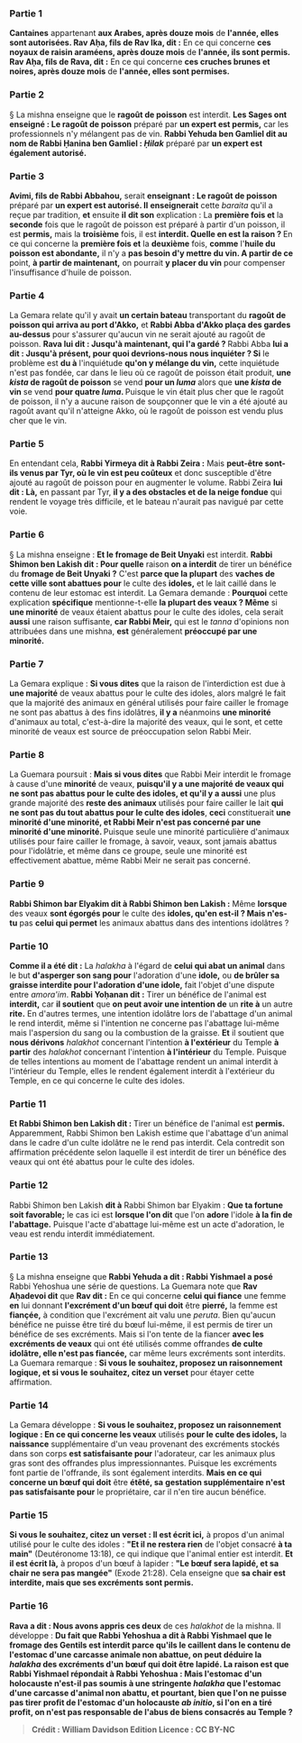 
### Partie 1
<b>Cantaines</b> appartenant <b>aux Arabes, après douze mois</b> de <b>l'année, elles sont autorisées. Rav Aḥa, fils de Rav Ika, dit :</b> En ce qui concerne <b>ces noyaux de raisin araméens, après douze mois</b> de <b>l'année, ils sont permis. Rav Aḥa, fils de Rava, dit :</b> En ce qui concerne <b>ces cruches brunes et noires, après douze mois</b> de <b>l'année, elles sont permises.</b>

### Partie 2
§ La mishna enseigne que le <b>ragoût de poisson</b> est interdit. <b>Les Sages ont enseigné : Le ragoût de poisson</b> préparé par <b>un expert est permis,</b> car les professionnels n'y mélangent pas de vin. <b>Rabbi Yehuda ben Gamliel dit au nom de Rabbi Ḥanina ben Gamliel : <i>Ḥilak</i></b> préparé par <b>un expert est également autorisé.</b>

### Partie 3
<b>Avimi, fils de Rabbi Abbahou,</b> serait <b>enseignant : Le ragoût de poisson</b> préparé par <b>un expert est autorisé. Il</b> <b>enseignerait</b> cette <i>baraita</i> qu'il a reçue par tradition, <b>et</b> ensuite <b>il</b> <b>dit son</b> explication : La <b>première fois et</b> la <b>seconde</b> fois que le ragoût de poisson est préparé à partir d'un poisson, il est <b>permis,</b> mais la <b>troisième</b> fois, il est <b>interdit. Quelle en est la raison ? </b> En ce qui concerne la <b>première fois et</b> la <b>deuxième</b> fois, <b>comme</b> l'<b>huile du poisson est abondante,</b> il n'y a <b>pas besoin d'y mettre du vin. A partir de ce</b> point, <b>à partir de maintenant,</b> on pourrait <b>y placer du vin</b> pour compenser l'insuffisance d'huile de poisson.

### Partie 4
La Gemara relate qu'il y avait <b>un certain bateau</b> transportant du <b>ragoût de poisson qui arriva au port d'Akko,</b> et <b>Rabbi Abba d'Akko plaça des gardes au-dessus</b> pour s'assurer qu'aucun vin ne serait ajouté au ragoût de poisson. <b>Rava lui dit : Jusqu'à maintenant, qui l'a gardé ? </b> Rabbi Abba <b>lui a dit : Jusqu'à présent, pour quoi devrions-nous nous inquiéter ? Si</b> le problème est <b>du à</b> l'inquiétude <b>qu'on y mélange du vin,</b> cette inquiétude n'est pas fondée, car dans le lieu où ce ragoût de poisson était produit, <b>une <i>kista</i> de ragoût de poisson</b> se vend <b>pour un <i>luma</i></b> alors que <b>une <i>kista</i> de vin</b> se vend <b>pour quatre <i>luma</i>. </b> Puisque le vin était plus cher que le ragoût de poisson, il n'y a aucune raison de soupçonner que le vin a été ajouté au ragoût avant qu'il n'atteigne Akko, où le ragoût de poisson est vendu plus cher que le vin.

### Partie 5
En entendant cela, <b>Rabbi Yirmeya dit à Rabbi Zeira :</b> Mais <b>peut-être sont-ils venus par Tyr, où le vin est peu coûteux</b> et donc susceptible d'être ajouté au ragoût de poisson pour en augmenter le volume. Rabbi Zeira <b>lui dit : Là,</b> en passant par Tyr, <b>il y a des obstacles et de la neige fondue</b> qui rendent le voyage très difficile, et le bateau n'aurait pas navigué par cette voie.

### Partie 6
§ La mishna enseigne : <b>Et le fromage de Beit Unyaki</b> est interdit. <b>Rabbi Shimon ben Lakish dit : Pour quelle</b> raison <b>on a interdit</b> de tirer un bénéfice du <b>fromage de Beit Unyaki ?</b> C'est <b>parce que la plupart</b> des <b>vaches de cette ville sont abattues pour</b> le culte des <b>idoles,</b> et le lait caillé dans le contenu de leur estomac est interdit. La Gemara demande : <b>Pourquoi</b> cette explication <b>spécifique</b> mentionne-t-elle <b>la plupart des veaux ? Même</b> si <b>une minorité</b> de veaux étaient abattus pour le culte des idoles, cela serait <b>aussi</b> une raison suffisante, <b>car Rabbi Meir,</b> qui est le <i>tanna</i> d'opinions non attribuées dans une mishna, <b>est</b> généralement <b>préoccupé par une minorité.</b>

### Partie 7
La Gemara explique : <b>Si vous dites</b> que la raison de l'interdiction est due à <b>une majorité</b> de veaux abattus pour le culte des idoles, alors malgré le fait que la majorité des animaux en général utilisés pour faire cailler le fromage ne sont pas abattus à des fins idolâtres, <b>il y a</b> néanmoins <b>une minorité</b> d'animaux au total, c'est-à-dire la majorité des veaux, qui le sont, et cette minorité de veaux est source de préoccupation selon Rabbi Meir.

### Partie 8
La Guemara poursuit : <b>Mais si vous dites</b> que Rabbi Meir interdit le fromage à cause d'une <b>minorité</b> de veaux, <b>puisqu'il y a une majorité de veaux qui ne sont pas abattus pour le culte des idoles, et qu'il y a aussi</b> une plus grande majorité des <b>reste des animaux</b> utilisés pour faire cailler le lait <b>qui ne sont pas du tout abattus pour le culte des idoles</b>, <b>ceci</b> constituerait <b>une minorité d'une minorité, et Rabbi Meir n'est pas concerné par une minorité d'une minorité. </b> Puisque seule une minorité particulière d'animaux utilisés pour faire cailler le fromage, à savoir, veaux, sont jamais abattus pour l'idolâtrie, et même dans ce groupe, seule une minorité est effectivement abattue, même Rabbi Meir ne serait pas concerné.

### Partie 9
<b>Rabbi Shimon bar Elyakim dit à Rabbi Shimon ben Lakish :</b> Même <b>lorsque</b> des veaux <b>sont égorgés pour</b> le culte des <b>idoles, qu'en est-il ? Mais n'es-tu</b> pas <b>celui qui permet</b> les animaux abattus dans des intentions idolâtres ?

### Partie 10
<b>Comme il a été dit :</b> La <i>halakha</i> à l'égard de <b>celui qui abat un animal</b> dans le but <b>d'asperger son sang pour</b> l'adoration d'une <b>idole,</b> ou <b>de brûler sa</b> <b>graisse interdite pour l'adoration d'une idole,</b> fait l'objet d'une dispute entre <i>amora'im</i>. <b>Rabbi Yoḥanan dit :</b> Tirer un bénéfice de l'animal est <b>interdit,</b> car <b>il soutient</b> que <b>on peut avoir une intention de</b> un <b>rite à</b> un autre <b>rite.</b> En d'autres termes, une intention idolâtre lors de l'abattage d'un animal le rend interdit, même si l'intention ne concerne pas l'abattage lui-même mais l'aspersion du sang ou la combustion de la graisse. <b>Et</b> il soutient que <b>nous dérivons</b> <i>halakhot</i> concernant l'intention <b>à l'extérieur</b> du Temple <b>à partir</b> des <i>halakhot</i> concernant l'intention <b>à l'intérieur</b> du Temple. Puisque de telles intentions au moment de l'abattage rendent un animal interdit à l'intérieur du Temple, elles le rendent également interdit à l'extérieur du Temple, en ce qui concerne le culte des idoles.

### Partie 11
<b>Et Rabbi Shimon ben Lakish dit : </b> Tirer un bénéfice de l'animal est <b>permis.</b> Apparemment, Rabbi Shimon ben Lakish estime que l'abattage d'un animal dans le cadre d'un culte idolâtre ne le rend pas interdit. Cela contredit son affirmation précédente selon laquelle il est interdit de tirer un bénéfice des veaux qui ont été abattus pour le culte des idoles.

### Partie 12
Rabbi Shimon ben Lakish <b>dit à</b> Rabbi Shimon bar Elyakim : <b>Que ta fortune soit favorable;</b> le cas ici est <b>lorsque l'on dit</b> que l'on <b>adore</b> l'idole <b>à la fin de l'abattage.</b> Puisque l'acte d'abattage lui-même est un acte d'adoration, le veau est rendu interdit immédiatement.

### Partie 13
§ La mishna enseigne que <b>Rabbi Yehuda a dit : Rabbi Yishmael a posé</b> Rabbi Yehoshua une série de questions. La Guemara note que <b>Rav Aḥadevoi dit</b> que <b>Rav dit :</b> En ce qui concerne <b>celui qui fiance</b> une femme <b>en</b> lui donnant <b>l'excrément d'un bœuf qui doit</b> être <b>pierré,</b> la femme est <b>fiançée,</b> à condition que l'excrément ait valu une <i>peruta</i>. Bien qu'aucun bénéfice ne puisse être tiré du bœuf lui-même, il est permis de tirer un bénéfice de ses excréments. Mais si l'on tente de la fiancer <b>avec les excréments de veaux</b> qui ont été utilisés comme offrandes <b>de culte idolâtre, elle n'est pas fiancée,</b> car même leurs excréments sont interdits. La Guemara remarque : <b>Si vous le souhaitez, proposez un raisonnement logique, et si vous le souhaitez, citez un verset</b> pour étayer cette affirmation.

### Partie 14
La Gemara développe : <b>Si vous le souhaitez, proposez un raisonnement logique : En ce qui concerne les veaux</b> utilisés <b>pour le culte des idoles,</b> la <b>naissance</b> supplémentaire d'un veau provenant des excréments stockés dans son corps <b>est satisfaisante pour</b> l'adorateur, car les animaux plus gras sont des offrandes plus impressionnantes. Puisque les excréments font partie de l'offrande, ils sont également interdits. <b>Mais en ce qui concerne un bœuf qui doit</b> être <b>étêté, sa</b> <b>gestation supplémentaire n'est pas satisfaisante pour</b> le propriétaire, car il n'en tire aucun bénéfice.

### Partie 15
<b>Si vous le souhaitez, citez un verset : Il est écrit ici,</b> à propos d'un animal utilisé pour le culte des idoles : <b>"Et il ne restera rien</b> de l'objet consacré <b>à ta main"</b> (Deutéronome 13:18), ce qui indique que l'animal entier est interdit. <b>Et il est écrit là,</b> à propos d'un bœuf à lapider : <b>"Le bœuf sera lapidé, et sa chair ne sera pas mangée"</b> (Exode 21:28). Cela enseigne que <b>sa chair est interdite, mais que ses excréments sont permis.</b>

### Partie 16
<b>Rava a dit : Nous avons appris ces deux</b> de ces <i>halakhot</i> de la mishna. Il développe : <b>Du fait <b>que</b> Rabbi Yehoshua <b>a dit à</b> Rabbi Yishmael que le fromage des Gentils est interdit <b>parce qu'ils le caillent</b> <b>dans le contenu de l'estomac</b> <b>d'une carcasse <b>animale non abattue,</b> on peut déduire la <i>halakha</i> des excréments d'un bœuf qui doit être lapidé. La raison est que Rabbi Yishmael <b>répondait à</b> Rabbi Yehoshua : <b>Mais l'estomac d'un holocauste</b> n'est-il pas soumis à une <b>stringente</b> <i>halakha</i> <b>que l'estomac d'une</b> carcasse d'animal non abattu,</b> et pourtant, bien que l'on ne puisse pas tirer profit de l'estomac d'un holocauste <i>ab initio</i>, si l'on en a tiré profit, on n'est pas responsable de l'abus de biens consacrés au Temple ?

>Crédit : William Davidson Edition
>Licence : CC BY-NC